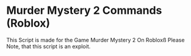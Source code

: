 # Murder Mystery 2 Commands (Roblox)

This Script is made for the Game Murder Mystery 2 On Robloxß
Please Note, that this script is an exploit.
